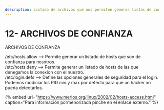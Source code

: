 ```yaml
---
description: Listado de archivos que nos permiten generar listas de confianza.
---
```


# 12- ARCHIVOS DE CONFIANZA

ARCHIVOS DE CONFIANZA

/etc/hosts.allow --&gt; Permite generar un listado de hosts que son de confianza para nosotros.  
/etc/hosts.deny --&gt; Permite generar un listado de hosts de las que denegamos la conexion con el nuestro.  
/etc/login.defs --&gt; Define las opciones generales de seguridad para el login.  
 Podemos modiciar los PID min y max por defecto para que un hacker no pueda detectarlos.

{% embed url="https://www.merlos.org/linux/2002/02/hosts-access.html" caption="Para información pormenorizada pinche en el enlace externo." %}

